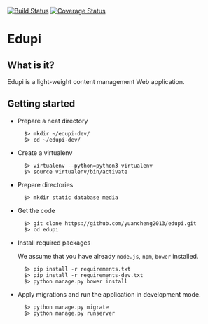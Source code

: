 [![Build Status](https://travis-ci.org/yuancheng2013/edupi.svg?branch=master)](https://travis-ci.org/yuancheng2013/edupi)
[![Coverage Status](https://coveralls.io/repos/yuancheng2013/edupi/badge.svg?branch=master)](https://coveralls.io/r/yuancheng2013/edupi?branch=master)

# Edupi

## What is it?
Edupi is a light-weight content management Web application.

## Getting started

* Prepare a neat directory

        $> mkdir ~/edupi-dev/
        $> cd ~/edupi-dev/

* Create a virtualenv

        $> virtualenv --python=python3 virtualenv
        $> source virtualenv/bin/activate

* Prepare directories

        $> mkdir static database media

* Get the code

        $> git clone https://github.com/yuancheng2013/edupi.git
        $> cd edupi

* Install required packages

    We assume that you have already `node.js`, `npm`, `bower` installed.

        $> pip install -r requirements.txt
        $> pip install -r requirements-dev.txt
        $> python manage.py bower install

* Apply migrations and run the application in development mode.

        $> python manage.py migrate
        $> python manage.py runserver
